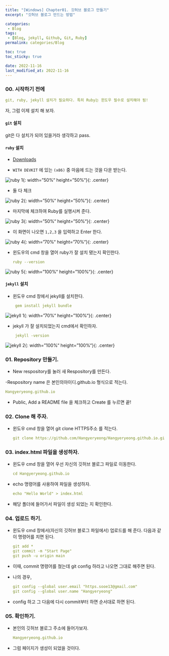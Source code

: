 ```yaml
---
title: "[Windows] Chapter01. 깃허브 블로그 만들기"
excerpt: "깃허브 블로그 만드는 방법"

categories:
 - Blog
tags:
 - [Blog, jekyll, Github, Git, Ruby]
permalink: categories/Blog

toc: true
toc_sticky: true

date: 2022-11-16
last_modified_at: 2022-11-16
---
```


<!-- outline-start -->

### 00. 시작하기 전에

   ```yaml
   git, ruby, jekyll 설치가 필요하다. 특히 Ruby는 윈도우 필수로 설치해야 됨!
   ```

자, 그럼 이제 설치 해 보자.


#### `git` 설치
 git은 다 설치가 되어 있을거라 생각하고 pass.



#### `ruby` 설치

 - [Downloads](https://rubyinstaller.org/)


 - `WITH DEVKIT` 에 있는 `(x86)` 중 마음에 드는 것을 다운 받는다.

  ![ruby 1](https://user-images.githubusercontent.com/117553252/202195331-b0fea8c8-4e8c-4c17-92f0-3169cd6fc377.png){: width=”50%“ height=”50%“}{: .center}



 - 둘 다 체크

  ![ruby 2](https://user-images.githubusercontent.com/117553252/202196131-d7cacdfb-99a4-47af-9608-6ef56eadb233.png){: width=”50%“ height=”50%“}{: .center}



 - 마지막에 체크하여 Ruby를 실행시켜 준다.

  ![ruby 3](https://user-images.githubusercontent.com/117553252/202196210-97b269d2-d837-4715-9e7b-3ad6797708c5.png){: width=”50%“ height=”50%“}{: .center}



 - 이 화면이 나오면 `1,2,3` 을 입력하고 Enter 한다.

  ![ruby 4](https://user-images.githubusercontent.com/117553252/202196266-94f34ea2-ada5-44f2-a994-ee31390ab9b4.png){: width=”70%“ height=”70%“}{: .center}



 - 윈도우의 cmd 창을 열어 ruby가 잘 설치 됐는지 확인한다.
 

   ```yaml
   ruby --version
   ```

 ![ruby 5](https://user-images.githubusercontent.com/117553252/202198332-abb2ac3c-967b-420f-b819-c4545c53dcfb.png){: width=”100%“ height=”100%“}{: .center}




#### `jekyll` 설치

- 윈도우 cmd 창에서 jekyll를 설치한다.


   ```yaml
    gem install jekyll bundle
   ```

 ![jekyll 1](https://user-images.githubusercontent.com/117553252/202201371-dfd3e491-1150-48ee-ad98-ad21941841b3.png){: width=”70%“ height=”100%“}{: .center}



- jekyll 가 잘 설치되었는지 cmd에서 확인하자.


   ```yaml
    jekyll -version
   ```

 ![jekyll 2](https://user-images.githubusercontent.com/117553252/202201887-2e1e3e5b-eb54-446c-bb8a-6412f780efa6.png){: width=”100%“ height=”100%“}{: .center}





### 01. Repository 만들기.

- New respository를 눌러 새 Respository를 만든다.

-Respository name 은 본인의아이디.github.io 형식으로 적는다.

   ```yaml
   Hangyeryeong.github.io
   ```

- Public, Add a README file 을 체크하고 Create 를 누르면 끝!

### 02. Clone 해 주자.

- 윈도우 cmd 창을 열어 git clone HTTPS주소 를 적는다.

   ```yaml
   git clone https://github.com/Hangyeryeong/Hangyeryeong.github.io.git
   ```

### 03. index.html 파일을 생성하자.

- 윈도우 cmd 창을 열어 우선 자신의 깃허브 블로그 파일로 이동한다.

   ```yaml
   cd Hangyeryeong.github.io
   ```

- echo 명령어를 사용하여 파일을 생성하자.

   ```yaml
   echo "Hello World" > index.html
   ```

- 해당 폴더에 들어가서 파일이 생성 되었는 지 확인한다.

### 04. 업로드 하기.

- 윈도우 cmd 창에서(자신의 깃허브 블로그 파일에서) 업로드를 해 준다.
다음과 같이 명령어를 치면 된다.

   ```yaml
   git add *
   git commit -m "Start Page"
   git push -u origin main
   ```


- 이때, commit 명령어를 쳤는데 git config 하라고 나오면 그대로 해주면 된다.
- 나의 경우,
  
   ```yaml
   git config --global user.email "https.sooe13@gmail.com"
   git config --global user.name "Hangyeryeong"
   ```


- config 하고 그 다음에 다시 commit부터 하면 순서대로 하면 된다.

### 05. 확인하기.

- 본인의 깃허브 블로그 주소에 들어가보자.

   ```yaml
   Hangyeryeong.github.io
   ```


- 그럼 페이지가 생성이 되었을 것이다.